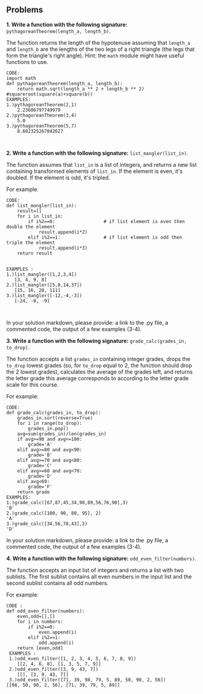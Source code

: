 ## Problems

**1. Write a function with the following signature:** `pythagoreanTheorem(length_a, length_b)`.

The function returns the length of the hypotenuse assuming that `length_a` and `length_b` are the lengths of the two legs of a right triangle (the legs that form the triangle's right angle). Hint: the `math` module might have useful functions to use.


``` 
CODE:
import math
def pythagoreanTheorem(length_a, length_b):
    return math.sqrt(length_a ** 2 + length_b ** 2)      #squareroot(square(a)+square(b))
EXAMPLES:
1.)pythagoreanTheorem(2,1)
    2.23606797749979
2.)pythagoreanTheorem(3,4)
    5.0
3.)pythagoreanTheorem(5,7)
    8.602325267042627



```


**2. Write a function with the following signature:** `list_mangler(list_in)`.

The function assumes that `list_in` is a list of integers, and returns a new list containing transformed elements of `list_in`. If the element is even, it's doubled. If the element is odd, it's tripled.

For example:

```
CODE:
def list_mangler(list_in):
    result=[]
    for i in list_in:
        if i%2==0:                  # if list element is even then double the element
            result.append(i*2)
        elif i%2==1:                # if list element is odd then triple the element
            result.append(i*3)
    return result


EXAMPLES :
1.)list_mangler([1,2,3,4])
   [3, 4, 9, 8]
2.)list_mangler([5,8,14,37])
   [15, 16, 28, 111]
3.)list_mangler([-12,-4,-3])
   [-24, -8, -9]



```
In your solution markdown, please provide: a link to the .py file, a commented code, the output of a few examples (3-4).

**3. Write a function with the following signature:** `grade_calc(grades_in, to_drop)`.

The function accepts a list `grades_in` containing integer grades, drops the `to_drop` lowest grades (so, for `to_drop` equal to 2, the function should drop the 2 lowest grades), calculates the average of the grades left, and returns the letter grade this average corresponds to according to the letter grade scale for this course.

For example:

```
CODE:
def grade_calc(grades_in, to_drop):
    grades_in.sort(reverse=True)
    for i in range(to_drop):
        grades_in.pop()
    avg=sum(grades_in)/len(grades_in)
    if avg>=90 and avg<=100:
        grade='A'
    elif avg>=80 and avg<90:
        grade='B'
    elif avg>=70 and avg<80:
        grade='C'
    elif avg>=60 and avg<70:
        grade='D'
    elif avg<60:
        grade='F'
    return grade
EXAMPLES:
1.)grade_calc([67,87,45,34,98,89,56,76,90],3)
'B'
2.)grade_calc([100, 90, 80, 95], 2)
'A'
3.)grade_calc([34,56,78,43],2)
'D'
```
In your solution markdown, please provide: a link to the .py file, a commented code, the output of a few examples (3-4).


**4. Write a function with the following signature:** `odd_even_filter(numbers)`.

The function accepts an input list of integers and returns a list with two sublists. The first sublist contains all even numbers in the input list and the second sublist contains all odd numbers.

For example:
```
CODE :
def odd_even_filter(numbers):
    even,odd=[],[]
    for i in numbers:
        if i%2==0:
            even.append(i)
        elif i%2==1:
            odd.append(i)
    return [even,odd]
 EXAMPLES :
 1.)odd_even_filter([1, 2, 3, 4, 5, 6, 7, 8, 9])
    [[2, 4, 6, 8], [1, 3, 5, 7, 9]]
 2.)odd_even_filter([3, 9, 43, 7])
    [[], [3, 9, 43, 7]]
 3.)odd_even_filter([71, 39, 98, 79, 5, 89, 50, 90, 2, 56])
[[98, 50, 90, 2, 56], [71, 39, 79, 5, 89]]


```
